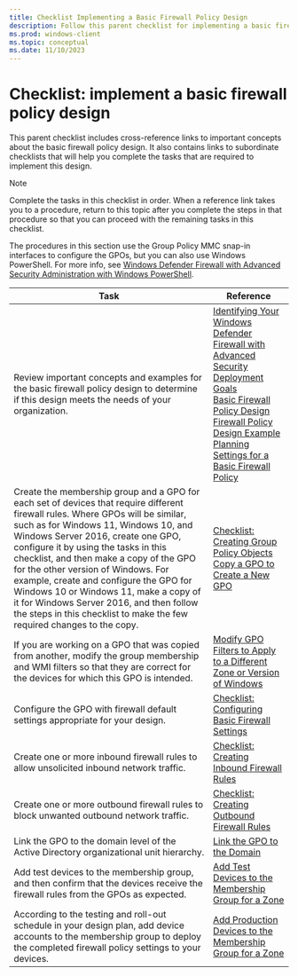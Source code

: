 ```yaml
---
title: Checklist Implementing a Basic Firewall Policy Design 
description: Follow this parent checklist for implementing a basic firewall policy design to ensure successful implementation.
ms.prod: windows-client
ms.topic: conceptual
ms.date: 11/10/2023
---
```


# Checklist: implement a basic firewall policy design

This parent checklist includes cross-reference links to important concepts about the basic firewall policy design. It also contains links to subordinate checklists that will help you complete the tasks that are required to implement this design.

> [!NOTE]
> Complete the tasks in this checklist in order. When a reference link takes you to a procedure, return to this topic after you complete the steps in that procedure so that you can proceed with the remaining tasks in this checklist.

The procedures in this section use the Group Policy MMC snap-in interfaces to configure the GPOs, but you can also use Windows PowerShell. For more info, see [Windows Defender Firewall with Advanced Security Administration with Windows PowerShell](windows-firewall-with-advanced-security-administration-with-windows-powershell.md).

| Task | Reference |
| - | - |
| Review important concepts and examples for the basic firewall policy design to determine if this design meets the needs of your organization. | [Identifying Your Windows Defender Firewall with Advanced Security Deployment Goals](identifying-your-windows-firewall-with-advanced-security-deployment-goals.md)<br/>[Basic Firewall Policy Design](basic-firewall-policy-design.md)<br/>[Firewall Policy Design Example](firewall-policy-design-example.md)<br/>[Planning Settings for a Basic Firewall Policy](planning-settings-for-a-basic-firewall-policy.md)|
| Create the membership group and a GPO for each set of devices that require different firewall rules. Where GPOs will be similar, such as for Windows 11, Windows 10, and Windows Server 2016, create one GPO, configure it by using the tasks in this checklist, and then make a copy of the GPO for the other version of Windows. For example, create and configure the GPO for Windows 10 or Windows 11, make a copy of it for Windows Server 2016, and then follow the steps in this checklist to make the few required changes to the copy. | [Checklist: Creating Group Policy Objects](checklist-creating-group-policy-objects.md)<br/>[Copy a GPO to Create a New GPO](copy-a-gpo-to-create-a-new-gpo.md)|
| If you are working on a GPO that was copied from another, modify the group membership and WMI filters so that they are correct for the devices for which this GPO is intended.| [Modify GPO Filters to Apply to a Different Zone or Version of Windows](modify-gpo-filters-to-apply-to-a-different-zone-or-version-of-windows.md)|
| Configure the GPO with firewall default settings appropriate for your design.| [Checklist: Configuring Basic Firewall Settings](checklist-configuring-basic-firewall-settings.md)|
| Create one or more inbound firewall rules to allow unsolicited inbound network traffic.| [Checklist: Creating Inbound Firewall Rules](checklist-creating-inbound-firewall-rules.md)|
| Create one or more outbound firewall rules to block unwanted outbound network traffic. | [Checklist: Creating Outbound Firewall Rules](checklist-creating-outbound-firewall-rules.md)|
| Link the GPO to the domain level of the Active Directory organizational unit hierarchy.| [Link the GPO to the Domain](link-the-gpo-to-the-domain.md)|
| Add test devices to the membership group, and then confirm that the devices receive the firewall rules from the GPOs as expected.| [Add Test Devices to the Membership Group for a Zone](add-test-devices-to-the-membership-group-for-a-zone.md)|
| According to the testing and roll-out schedule in your design plan, add device accounts to the membership group to deploy the completed firewall policy settings to your devices. | [Add Production Devices to the Membership Group for a Zone](add-production-devices-to-the-membership-group-for-a-zone.md)|
